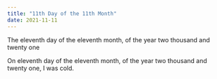 ```yaml
---
title: "11th Day of the 11th Month"
date: 2021-11-11
---
```

The eleventh day of the eleventh month, of the year two thousand and twenty one

On eleventh day of the eleventh month, of the year two thousand and twenty one, I was cold.
